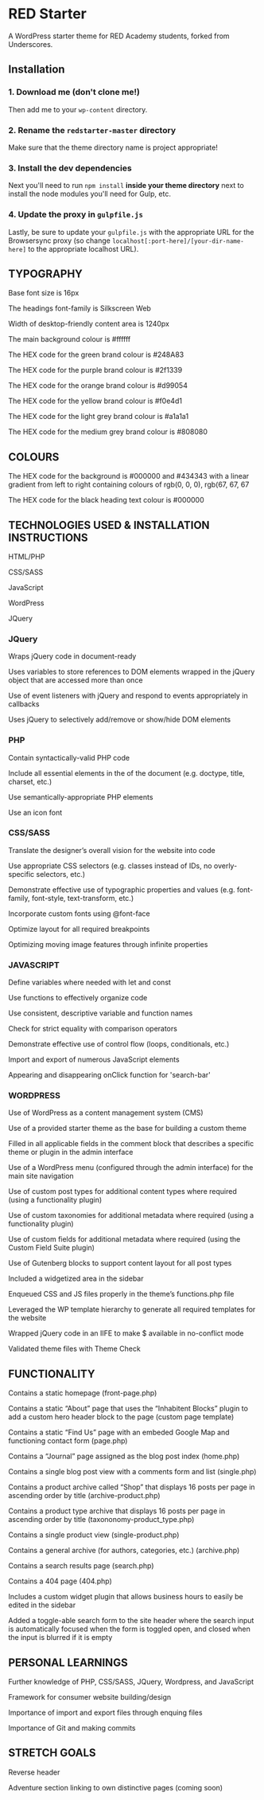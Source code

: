 # RED Starter

A WordPress starter theme for RED Academy students, forked from Underscores.

## Installation

### 1. Download me (don't clone me!)

Then add me to your `wp-content` directory.

### 2. Rename the `redstarter-master` directory

Make sure that the theme directory name is project appropriate!

### 3. Install the dev dependencies

Next you'll need to run `npm install` **inside your theme directory** next to install the node modules you'll need for Gulp, etc.

### 4. Update the proxy in `gulpfile.js`

Lastly, be sure to update your `gulpfile.js` with the appropriate URL for the Browsersync proxy (so change `localhost[:port-here]/[your-dir-name-here]` to the appropriate localhost URL).

## TYPOGRAPHY

Base font size is 16px

The headings font-family is Silkscreen Web

Width of desktop-friendly content area is 1240px

The main background colour is #ffffff

The HEX code for the green brand colour is #248A83

The HEX code for the purple brand colour is #2f1339

The HEX code for the orange brand colour is #d99054

The HEX code for the yellow brand colour is #f0e4d1

The HEX code for the light grey brand colour is #a1a1a1

The HEX code for the medium grey brand colour is #808080

## COLOURS

The HEX code for the background is #000000 and #434343 with a linear gradient from left to right containing colours of rgb(0, 0, 0), rgb(67, 67, 67

The HEX code for the black heading text colour is #000000

## TECHNOLOGIES USED & INSTALLATION INSTRUCTIONS

HTML/PHP

CSS/SASS

JavaScript

WordPress

JQuery

### JQuery

Wraps jQuery code in document-ready

Uses variables to store references to DOM elements wrapped in the jQuery object that are accessed more than once

Use of event listeners with jQuery and respond to events appropriately in callbacks

Uses jQuery to selectively add/remove or show/hide DOM elements

### PHP

Contain syntactically-valid PHP code

Include all essential elements in the <head> of the document (e.g. doctype, title, charset, etc.)

Use semantically-appropriate PHP elements

Use an icon font

### CSS/SASS

Translate the designer’s overall vision for the website into code

Use appropriate CSS selectors (e.g. classes instead of IDs, no overly-specific selectors, etc.)

Demonstrate effective use of typographic properties and values (e.g. font-family, font-style, text-transform, etc.)

Incorporate custom fonts using @font-face

Optimize layout for all required breakpoints

Optimizing moving image features through infinite properties

### JAVASCRIPT

Define variables where needed with let and const

Use functions to effectively organize code

Use consistent, descriptive variable and function names

Check for strict equality with comparison operators

Demonstrate effective use of control flow (loops, conditionals, etc.)

Import and export of numerous JavaScript elements

Appearing and disappearing onClick function for 'search-bar'

### WORDPRESS

Use of WordPress as a content management system (CMS)

Use of a provided starter theme as the base for building a custom theme

Filled in all applicable fields in the comment block that describes a specific theme or plugin in the admin interface

Use of a WordPress menu (configured through the admin interface) for the main site navigation

Use of custom post types for additional content types where required (using a functionality plugin)

Use of custom taxonomies for additional metadata where required (using a functionality plugin)

Use of custom fields for additional metadata where required (using the Custom Field Suite plugin)

Use of Gutenberg blocks to support content layout for all post types

Included a widgetized area in the sidebar

Enqueued CSS and JS files properly in the theme’s functions.php file

Leveraged the WP template hierarchy to generate all required templates for the website

Wrapped jQuery code in an IIFE to make \$ available in no-conflict mode

Validated theme files with Theme Check

## FUNCTIONALITY

Contains a static homepage (front-page.php)

Contains a static “About” page that uses the “Inhabitent Blocks” plugin to add a custom hero header block to the page (custom page template)

Contains a static “Find Us” page with an embeded Google Map and functioning contact form (page.php)

Contains a “Journal” page assigned as the blog post index (home.php)

Contains a single blog post view with a comments form and list (single.php)

Contains a product archive called “Shop” that displays 16 posts per page in ascending order by title (archive-product.php)

Contains a product type archive that displays 16 posts per page in ascending order by title (taxononomy-product_type.php)

Contains a single product view (single-product.php)

Contains a general archive (for authors, categories, etc.) (archive.php)

Contains a search results page (search.php)

Contains a 404 page (404.php)

Includes a custom widget plugin that allows business hours to easily be edited in the sidebar

Added a toggle-able search form to the site header where the search input is automatically focused when the form is toggled open, and closed when the input is blurred if it is empty

## PERSONAL LEARNINGS

Further knowledge of PHP, CSS/SASS, JQuery, Wordpress, and JavaScript

Framework for consumer website building/design

Importance of import and export files through enquing files

Importance of Git and making commits

## STRETCH GOALS

Reverse header

Adventure section linking to own distinctive pages (coming soon)
